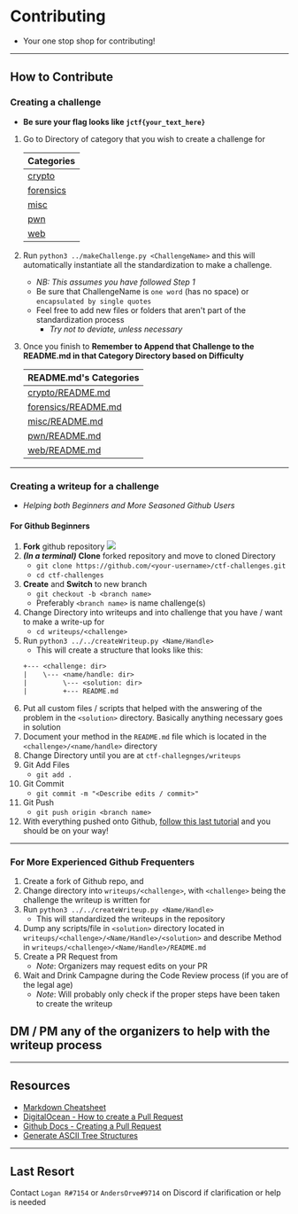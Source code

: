 # Contributing

* Your one stop shop for contributing! 

---
## How to Contribute

### Creating a challenge
* **Be sure your flag looks like `jctf{your_text_here}`**

1. Go to Directory of category that you wish to create a challenge for 

    | Categories
    | :--
    | [crypto](crypto)
    | [forensics](forensics)
    | [misc](misc)
    | [pwn](pwn)
    | [web](web)

1. Run `python3 ../makeChallenge.py <ChallengeName>` and this will automatically instantiate all the standardization to make a challenge.
    - _NB: This assumes you have followed Step 1_
    * Be sure that ChallengeName is `one word` (has no space) or `encapsulated by single quotes` 
    * Feel free to add new files or folders that aren't part of the standardization process
        * _Try not to deviate, unless necessary_

1. Once you finish to **Remember to Append that Challenge to the README.md in that Category Directory based on Difficulty**

    | README.md's Categories
    | :--
    | [crypto/README.md](https://github.com/njitacm/jerseyctf-2022-challenges/tree/main/crypto)
    | [forensics/README.md](https://github.com/njitacm/jerseyctf-2022-challenges/tree/main/forensics)
    | [misc/README.md](https://github.com/njitacm/jerseyctf-2022-challenges/tree/main/misc)
    | [pwn/README.md](https://github.com/njitacm/jerseyctf-2022-challenges/tree/main/pwn)
    | [web/README.md](https://github.com/njitacm/jerseyctf-2022-challenges/tree/main/web)

---
### Creating a writeup for a challenge
* *Helping both Beginners and More Seasoned Github Users*

#### For Github Beginners
1. **Fork** github repository 
    ![](https://assets.digitalocean.com/articles/eng_python/PullRequest/GitHub_Repo.gif)
1. _**(In a terminal)**_ **Clone** forked repository and move to cloned Directory 
    * `git clone https://github.com/<your-username>/ctf-challenges.git`
    * `cd ctf-challenges`
1. **Create** and **Switch** to new branch
    * `git checkout -b <branch name>` <!--`git checkout -b` is actually based-->
    * Preferably `<branch name>` is name challenge(s) 
1. Change Directory into writeups and into challenge that you have / want to make a write-up for
    * `cd writeups/<challenge>`
1. Run `python3 ../../createWriteup.py <Name/Handle>`
    * This will create a structure that looks like this: 
    ```txt
    +--- <challenge: dir>
    |    \--- <name/handle: dir>
    |         \--- <solution: dir>
    |         +--- README.md
    ```
1. Put all custom files / scripts that helped with the answering of the problem in the `<solution>` directory. Basically anything necessary goes in solution
1. Document your method in the `README.md` file which is located in the `<challenge>/<name/handle>` directory  
1. Change Directory until you are at `ctf-challegnges/writeups`
1. Git Add Files
    * `git add .`
1. Git Commit
    * `git commit -m "<Describe edits / commit>"`
1. Git Push
    * `git push origin <branch name>`
1. With everything pushed onto Github, [follow this last tutorial](https://docs.github.com/en/github/collaborating-with-issues-and-pull-requests/creating-a-pull-request) and you should be on your way!

---

### For More Experienced Github Frequenters 
1. Create a fork of Github repo, and 
1. Change directory into `writeups/<challenge>`, with `<challenge>` being the challenge the writeup is written for
1. Run `python3 ../../createWriteup.py <Name/Handle>`
    * This will standardized the writeups in the repository
1. Dump any scripts/file in `<solution>` directory located in `writeups/<challenge>/<Name/Handle>/<solution>` and describe Method in `writeups/<challenge>/<Name/Handle>/README.md`
1. Create a PR Request from
    * _Note_: Organizers may request edits on your PR
1. Wait and Drink Campagne during the Code Review process (if you are of the legal age) 
    * _Note_: Will probably only check if the proper steps have been taken to create the writeup


## DM / PM any of the organizers to help with the writeup process

---
## Resources
* [Markdown Cheatsheet](https://github.com/adam-p/markdown-here/wiki/Markdown-Cheatsheet)
* [DigitalOcean - How to create a Pull Request](https://www.digitalocean.com/community/tutorials/how-to-create-a-pull-request-on-github)
* [Github Docs - Creating a Pull Request](https://docs.github.com/en/github/collaborating-with-issues-and-pull-requests/creating-a-pull-request)
* [Generate ASCII Tree Structures](https://cmatskas.com/generate-ascii-folder-structures-for-windows-with-tree/)

---
## Last Resort
Contact `Logan R#7154` or `AndersOrve#9714` on Discord if clarification or help is needed 
